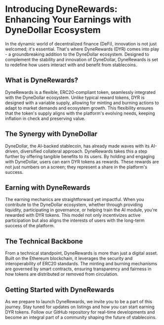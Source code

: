 
# Introducing DyneRewards: Enhancing Your Earnings with DyneDollar Ecosystem

In the dynamic world of decentralized finance (DeFi), innovation is not just welcomed; it's essential. That's where DyneRewards (DYR) comes into play - a groundbreaking addition to the DyneDollar ecosystem. Designed to complement the stability and innovation of DyneDollar, DyneRewards is set to redefine how users interact with and benefit from stablecoins.

## What is DyneRewards?

DyneRewards is a flexible, ERC20-compliant token, seamlessly integrated with the DyneDollar ecosystem. Unlike typical reward tokens, DYR is designed with a variable supply, allowing for minting and burning actions to adapt to market demands and ecosystem growth. This flexibility ensures that the token's supply aligns with the platform's evolving needs, keeping inflation in check and preserving value.

## The Synergy with DyneDollar

DyneDollar, the AI-backed stablecoin, has already made waves with its AI-driven, diversified collateral approach. DyneRewards takes this a step further by offering tangible benefits to its users. By holding and engaging with DyneDollar, users can earn DYR tokens as rewards. These rewards are not just numbers on a screen; they represent a share in the platform's success.

## Earning with DyneRewards

The earning mechanics are straightforward yet impactful. When you contribute to the DyneDollar ecosystem, whether through providing liquidity, participating in governance, or helping train the AI module, you're rewarded with DYR tokens. This model not only incentivizes active participation but also aligns the interests of users with the long-term success of the platform.

## The Technical Backbone

From a technical standpoint, DyneRewards is more than just a digital asset. Built on the Ethereum blockchain, it leverages the security and interoperability of ERC20 standards. The minting and burning mechanisms are governed by smart contracts, ensuring transparency and fairness in how tokens are distributed or removed from circulation.


## Getting Started with DyneRewards

As we prepare to launch DyneRewards, we invite you to be a part of this journey. Stay tuned for updates on listings and how you can start earning DYR tokens. Follow our GitHub repository for real-time developments and become an integral part of a community shaping the future of stablecoins.


